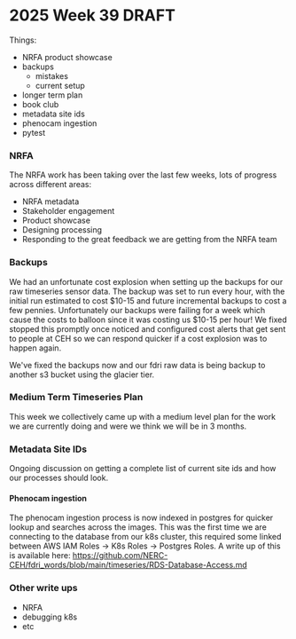 # 2025 Week 39 DRAFT

Things:
- NRFA product showcase
- backups
	- mistakes
	- current setup
- longer term plan
- book club
- metadata site ids
- phenocam ingestion
- pytest



### NRFA

The NRFA work has been taking over the last few weeks, lots of progress across different areas:
- NRFA metadata
- Stakeholder engagement
- Product showcase
- Designing processing
- Responding to the great feedback we are getting from the NRFA team


### Backups

We had an unfortunate cost explosion when setting up the backups for our raw timeseries sensor data. The backup was set to run every hour, with the initial run estimated to cost $10-15 and future incremental backups to cost a few pennies. Unfortunately our backups were failing for a week which cause the costs to balloon since it was costing us $10-15 per hour! We fixed stopped this promptly once noticed and configured cost alerts that get sent to people at CEH so we can respond quicker if a cost explosion was to happen again.



We've fixed the backups now and our fdri raw data is being backup to another s3 bucket using the glacier tier.


### Medium Term Timeseries Plan

This week we collectively came up with a medium level plan for the work we are currently doing and were we think we will be in 3 months.

### Metadata Site IDs

Ongoing discussion on getting a complete list of current site ids and how our processes should look.


#### Phenocam ingestion

The phenocam ingestion process is now indexed in postgres for quicker lookup and searches across the images. This was the first time we are connecting to the database from our k8s cluster, this required some linked between AWS IAM Roles -> K8s Roles -> Postgres Roles. A write up of this is available here: https://github.com/NERC-CEH/fdri_words/blob/main/timeseries/RDS-Database-Access.md



### Other write ups
- NRFA
- debugging k8s
- etc
